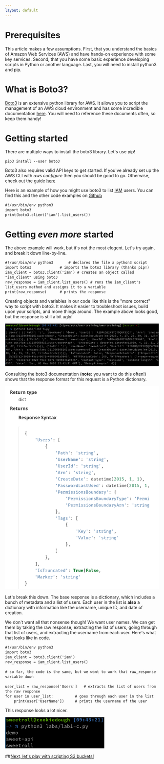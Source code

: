 ```yaml
---
layout: default
---
```


# Prerequisites
This article makes a few assumptions. First, that you understand the basics of Amazon Web Services (AWS) and have hands-on experience with some key services. Second, that you have some basic experience developing scripts in Python or another language. Last, you will need to install python3 and pip. 

# What is Boto3?
[Boto3](https://aws.amazon.com/sdk-for-python/) is an extensive python library for AWS. It allows you to script the management of an AWS cloud environment and has some incredible documentation [here](https://boto3.amazonaws.com/v1/documentation/api/latest/index.html). You will need to reference these documents often, so keep them handy!

# Getting started
There are multiple ways to install the boto3 library. Let's use pip!

```
pip3 install --user boto3
```

Boto3 also requires valid API keys to get started. If you've already set up the AWS CLI with _aws configure_ then you should be good to go. Otherwise, check out the guide [here](./cli-1.md)

Here is an example of how you might use boto3 to list [IAM](./iam-1) users. You can find this and the other code examples on [Github](https://github.com/sw33tr0ll/aws-training/labs/lab1.py)

```
#!/usr/bin/env python3
import boto3
print(boto3.client('iam').list_users())
```

# Getting _even more_ started
The above example will work, but it's not the most elegent. Let's try again, and break it down line-by-line. 

```
#!/usr/bin/env python3		 # declares the file a python3 script
import boto3			 # imports the boto3 library (thanks pip!)
iam_client = boto3.client('iam') # creates an object called "iam_client" using boto3
raw_response = iam_client.list_users() # runs the iam_client's list_users method and assigns it to a variable
print(raw_response)		 # prints the response
```

Creating objects and variables in our code like this is the "more correct" way to script with boto3. It makes it easier to troubleshoot issues, build upon your scripts, and move things around. The example above looks good, but the response is still a bit ugly! 

![lab1-b](../images/lab1-b.png)

Consulting the boto3 documentation (**note:** you want to do this often!) shows that the response format for this request is a Python dictionary.

![lab1-b-response](../images/lab1-b-response.png)

Let's break this down. The base response is a dictionary, which includes a bunch of metadata and a list of users. Each user in the list is **also** a dictionary with information like the username, unique ID, and date of creation.

We don't want all that nonsense though! We want user names. We can get them by taking the raw response, extracting the list of users, going through that list of users, and extracting the username from each user. Here's what that looks like in code. 

```
#!/usr/bin/env python3
import boto3
iam_client = boto3.client('iam')
raw_response = iam_client.list_users()

# so far, the code is the same, but we want to work that raw_response variable down

user_list = raw_response['Users'] 	# extracts the list of users from the raw response
for user in user_list:			# goes through each user in the list
    print(user['UserName'])		# prints the username of the user
```

This response looks a lot nicer. 

![lab1-c-response](../images/lab1-c-response.png)

##[Next, let's play with scripting S3 buckets!](boto3-2-s3)
